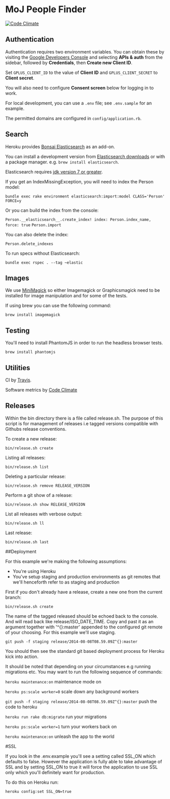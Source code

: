 # MoJ People Finder

[![Code Climate](https://codeclimate.com/github/ministryofjustice/peoplefinder/badges/gpa.svg)](https://codeclimate.com/github/ministryofjustice/peoplefinder)

## Authentication

Authentication requires two environment variables. You can obtain these by
visiting the [Google Developers Console](https://console.developers.google.com/)
and selecting **APIs & auth** from the sidebar, followed by **Credentials**,
then **Create new Client ID**.

Set `GPLUS_CLIENT_ID` to the value of **Client ID** and `GPLUS_CLIENT_SECRET`
to **Client secret**.

You will also need to configure **Consent screen** below for logging in to work.

For local development, you can use a `.env` file; see `.env.sample` for an
example.

The permitted domains are configured in `config/application.rb`.

## Search

Heroku provides [Bonsai Elasticsearch](https://devcenter.heroku.com/articles/bonsai)
as an add-on.

You can install a development version from [Elasticsearch downloads](http://www.elasticsearch.org/download/)
or with a package manager.
e.g. `brew install elasticsearch`.

Elasticsearch requires [jdk version 7 or greater](http://www.oracle.com/technetwork/java/javase/downloads/jdk7-downloads-1880260.html).

If you get an IndexMissingException, you will need to index the Person model:

`bundle exec rake environment elasticsearch:import:model CLASS='Person' FORCE=y`

Or you can build the index from the console:

`Person.__elasticsearch__.create_index! index: Person.index_name, force: true`
`Person.import`

You can also delete the index:

`Person.delete_indexes`

To run specs without Elasticsearch:

`bundle exec rspec . --tag ~elastic`

## Images

We use [MiniMagick](https://github.com/minimagick/minimagick) so either Imagemagick or Graphicsmagick need to be installed for image manipulation and for some of the tests.

If using brew you can use the following command:

`brew install imagemagick`

## Testing

You'll need to install PhantomJS in order to run the headless browser tests.

`brew install phantomjs`

## Utilities

CI by [Travis](https://travis-ci.org/ministryofjustice/peoplefinder).

Software metrics by [Code Climate](https://codeclimate.com/github/ministryofjustice/peoplefinder)

## Releases

Within the bin directory there is a file called release.sh. The purpose of this script is for management of releases i.e tagged versions compatible with Githubs release conventions.

To create a new release:

`bin/release.sh create`

Listing all releases:

`bin/release.sh list`

Deleting a particular release:

`bin/release.sh remove RELEASE_VERSION`

Perform a git show of a release:

`bin/release.sh show RELEASE_VERSION`

List all releases with verbose output:

`bin/release.sh ll`

Last release:

`bin/release.sh last`

##Deployment

For this example we're making the following assumptions:

- You're using Heroku
- You've setup staging and production environments as git remotes that we'll henceforth refer to as staging and production

First if you don't already have a release, create a new one from the current branch:

`bin/release.sh create`

The name of the tagged released should be echoed back to the console. And will read back like release/ISO_DATE_TIME.
Copy and past it as an argument together with '^{}:master' appended to the configured git remote of your choosing. For this example we'll use staging.

`git push -f staging release/2014-08-08T08.59.09Z^{}:master`

You should then see the standard git based deployment process for Heroku kick into action.

It should be noted that depending on your circumstances e.g running migrations etc. You may want to run the following sequence of commands:

`heroku maintenance:on` maintenance mode on

`heroku ps:scale worker=0` scale down any background workers

`git push -f staging release/2014-08-08T08.59.09Z^{}:master` push the code to heroku

`heroku run rake db:migrate` run your migrations

`heroku ps:scale worker=1` turn your workers back on

`heroku maintenance:on` unleash the app to the world


#SSL

If you look in the .env.example you'll see a setting called SSL_ON which defaults to false. However the application is fully able to take advantage of
SSL and by setting SSL_ON to true it will force the application to use SSL only which you'll definitely want for production.
  
To do this on Heroku run:

`heroku config:set SSL_ON=true`



 

